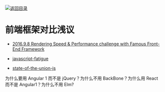 [![返回目录](https://parg.co/US3)](https://parg.co/UGZ)

# 前端框架对比浅议

- [2016.9.8 Rendering Speed & Performance challenge with Famous Front-End Framework](https://medium.com/thothzocial-engineering/rendering-speed-performance-challenge-with-famous-front-end-framework-196c876a68af#.arvqhres6)

- [javascript-fatigue](https://medium.com/@ericclemmons/javascript-fatigue-48d4011b6fc4#.8okr4h152)
  >
- [state-of-the-union-js](https://medium.com/@matthiasak/state-of-the-union-js-d664bdbffd14#.9agxss2s2)

为什么要用 Angular 1 而不是 jQuery？为什么不用 BackBone？为什么用 React 而不是 Angular1？为什么不用 Elm?
